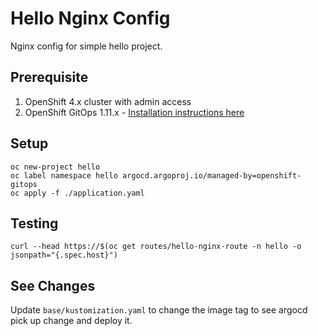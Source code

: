 # Hello Nginx Config

Nginx config for simple hello project.

## Prerequisite
1. OpenShift 4.x cluster with admin access
2. OpenShift GitOps 1.11.x - [Installation instructions here](https://docs.openshift.com/gitops/1.11/installing_gitops/installing-openshift-gitops.html)

## Setup

```shell
oc new-project hello
oc label namespace hello argocd.argoproj.io/managed-by=openshift-gitops
oc apply -f ./application.yaml
```

## Testing

```shell
curl --head https://$(oc get routes/hello-nginx-route -n hello -o jsonpath="{.spec.host}")
```

## See Changes

Update `base/kustomization.yaml` to change the image tag
to see argocd pick up change and deploy it.
